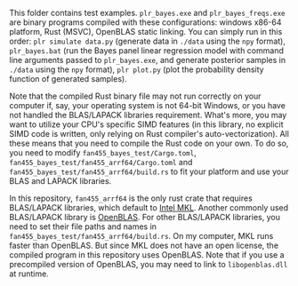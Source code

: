 This folder contains test examples. `plr_bayes.exe` and `plr_bayes_freqs.exe` are binary programs compiled with these configurations: windows x86-64 platform, Rust (MSVC), OpenBLAS static linking. You can simply run in this order: `plr simulate data.py` (generate data in `./data` using the `npy` format), `plr_bayes.bat` (run the Bayes panel linear regression model with command line arguments passed to `plr_bayes.exe`, and generate posterior samples in `./data` using the `npy` format), `plr plot.py` (plot the probability density function of generated samples).

Note that the compiled Rust binary file may not run correctly on your computer if, say, your operating system is not 64-bit Windows, or you have not handled the BLAS/LAPACK libraries requirement. What's more, you may want to utilize your CPU's specific SIMD features (in this library, no explicit SIMD code is written, only relying on Rust compiler's auto-vectorization). All these means that you need to compile the Rust code on your own. To do so, you need to modify `fan455_bayes_test/Cargo.toml`, `fan455_bayes_test/fan455_arrf64/Cargo.toml` and `fan455_bayes_test/fan455_arrf64/build.rs` to fit your platform and use your BLAS and LAPACK libraries. 

In this repository, `fan455_arrf64` is the only rust crate that requires BLAS/LAPACK libraries, which default to [Intel MKL](https://www.intel.com/content/www/us/en/developer/tools/oneapi/base-toolkit-download.html). Another commonly used BLAS/LAPACK library is [OpenBLAS](https://github.com/OpenMathLib/OpenBLAS). For other BLAS/LAPACK libraries, you need to set their file paths and names in `fan455_bayes_test/fan455_arrf64/build.rs`. On my computer, MKL runs faster than OpenBLAS. But since MKL does not have an open license, the compiled program in this repository uses OpenBLAS. Note that if you use a precompiled version of OpenBLAS, you may need to link to `libopenblas.dll` at runtime.
